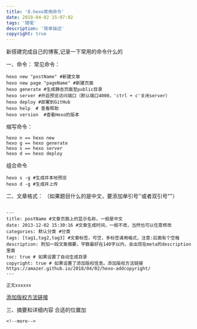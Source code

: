 ```yaml
---
title: '0.hexo常用命令'
date: 2018-04-02 15:07:02
tags: '随笔'
description: '简单描述'
copyright: true
---
```


新搭建完成自己的博客,记录一下常用的命令什么的

<!--more-->

一、命令：
常见命令：
```
hexo new "postName" #新建文章
hexo new page "pageName" #新建页面
hexo generate #生成静态页面至public目录
hexo server #开启预览访问端口（默认端口4000，'ctrl + c'关闭server）
hexo deploy #部署到GitHub
hexo help  # 查看帮助
hexo version  #查看Hexo的版本
```
缩写命令：
```
hexo n == hexo new
hexo g == hexo generate
hexo s == hexo server
hexo d == hexo deploy
```
组合命令
```
hexo s -g #生成并本地预览
hexo d -g #生成并上传

```

二、文章格式： （如果题目什么的是中文，要添加单引号''或者双引号""）
```

---
title: postName #文章页面上的显示名称，一般是中文
date: 2013-12-02 15:30:16 #文章生成时间，一般不改，当然也可以任意修改
categories: 默认分类 #分类
tags: [tag1,tag2,tag3] #文章标签，可空，多标签请用格式，注意:后面有个空格
description: 附加一段文章摘要，字数最好在140字以内，会出现在meta的description里面
toc: true # 如果设置了自动生成目录
copyright: true # 如果设置了添加版权信息。添加版权方法链接 https://amazer.github.io/2018/04/02/hexo-addcopyright/
---

正文xxxxxx

```
[添加版权方法链接](https://amazer.github.io/2018/04/02/hexo-addcopyright/)

三、摘要和详细内容
合适的位置加
```
<!--more-->

```
